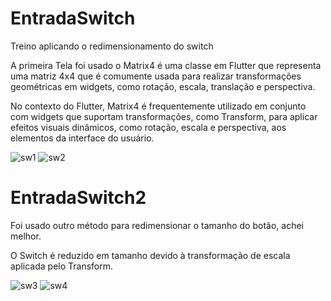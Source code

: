 <h1> EntradaSwitch </h1>
<p> Treino aplicando o redimensionamento do switch</p>
<p> A primeira Tela foi usado o Matrix4 é uma classe em Flutter que representa uma matriz 4x4 que é comumente usada para realizar transformações geométricas em widgets, como rotação, escala, translação e perspectiva.</p>
<p>No contexto do Flutter, Matrix4 é frequentemente utilizado em conjunto com widgets que suportam transformações, como Transform, para aplicar efeitos visuais dinâmicos, como rotação, escala e perspectiva, aos elementos da interface do usuário.</p>

![sw1](https://github.com/wellingtonzeroone/flutter_botao_switch/assets/165533130/75e1a6bd-e0d9-4e51-97a5-10aacfa8c22b)
![sw2](https://github.com/wellingtonzeroone/flutter_botao_switch/assets/165533130/18b27b95-9947-49cd-a98c-c79240221fb1)

<h1>EntradaSwitch2 </h1>
<p> Foi usado outro método para redimensionar o tamanho do botão, achei melhor.</p>
<p> O Switch é reduzido em tamanho devido à transformação de escala aplicada pelo Transform.</p>

![sw3](https://github.com/wellingtonzeroone/flutter_botao_switch/assets/165533130/b4af571c-99f6-4bea-9048-97a038b46cc1)
![sw4](https://github.com/wellingtonzeroone/flutter_botao_switch/assets/165533130/45c4839a-0315-45fc-a430-67fdccc7d8f5)


